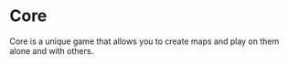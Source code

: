 Core
==========

Core is a unique game that allows you to create maps and play on them alone and with others.